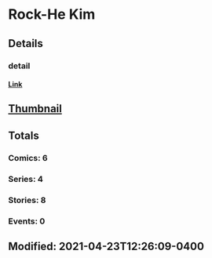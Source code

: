 # Rock-He  Kim 
## Details
### detail
#### [Link](http://marvel.com/comics/creators/13972/rock-he_kim?utm_campaign=apiRef&utm_source=225578a89fc76f3d20fbffda5d17a88d)
## [Thumbnail](http://i.annihil.us/u/prod/marvel/i/mg/b/40/image_not_available.jpg)
## Totals
### Comics: 6
### Series: 4
### Stories: 8
### Events: 0
## Modified: 2021-04-23T12:26:09-0400